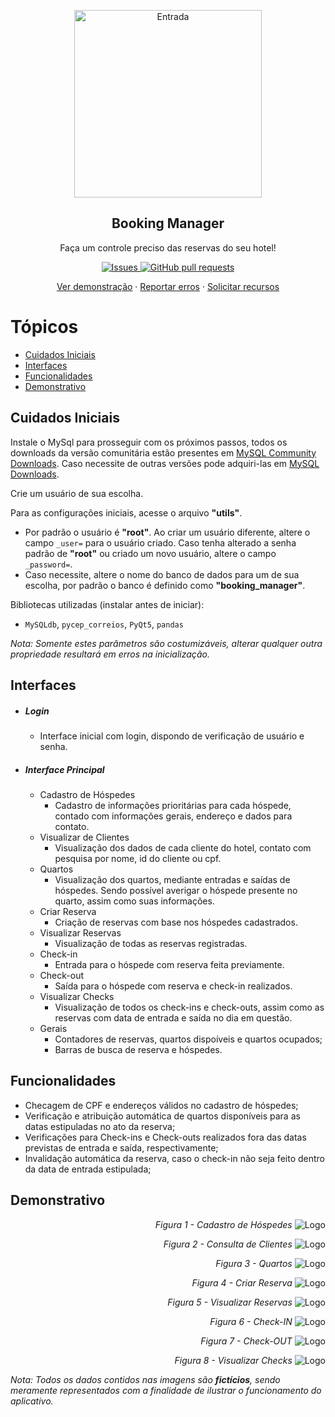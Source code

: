 <p align="center">
 <img width="300px" src="https://res.cloudinary.com/sigbel/image/upload/v1663174185/projects/booking_simulator/Entrada_.png" align="center" alt="Entrada" />
 <h2 align="center">Booking Manager</h2>
 <p align="center">Faça um controle preciso das reservas do seu hotel!</p>
</p>
  <p align="center">
    <a href="https://github.com/Sigbel/Booking_Manager/issues">
      <img alt="Issues" src="https://img.shields.io/github/issues/sigbel/Booking_Manager?color=0088ff" />
    </a>
    <a href="https://github.com/Sigbel/Booking_Manager/pulls">
      <img alt="GitHub pull requests" src="https://img.shields.io/github/issues-pr/sigbel/Booking_Manager?color=0088ff" />
    </a>

  </p>
  <p align="center">
    <a href="#demonstração">Ver demonstração</a>
    ·
    <a href="https://github.com/sigbel/Booking_Manager/issues/new/choose">Reportar erros</a>
    ·
    <a href="https://github.com/sigbel/Booking_Manager/issues/new/choose">Solicitar recursos</a>
  </p>


# Tópicos

- [Cuidados Iniciais](#cuidados-iniciais)
- [Interfaces](#interfaces)
- [Funcionalidades](#funcionalidades)
- [Demonstrativo](#demonstrativo)

## Cuidados Iniciais

Instale o MySql para prosseguir com os próximos passos, todos os downloads da versão comunitária estão presentes em [MySQL Community Downloads](https://dev.mysql.com/downloads/). Caso necessite de outras versões pode adquiri-las em [MySQL Downloads](https://www.mysql.com/downloads/).

Crie um usuário de sua escolha.

Para as configurações iniciais, acesse o arquivo **"utils"**.

- Por padrão o usuário é **"root"**. Ao criar um usuário diferente, altere o campo `_user=` para o usuário criado. Caso tenha alterado a senha padrão de **"root"** ou criado um novo usuário, altere o campo `_password=`.
- Caso necessite, altere o nome do banco de dados para um de sua escolha, por padrão o banco é definido como **"booking_manager"**.

Bibliotecas utilizadas (instalar antes de iniciar):
- `MySQLdb`, `pycep_correios`, `PyQt5`, `pandas`

_Nota: Somente estes parâmetros são costumizáveis, alterar qualquer outra propriedade resultará em erros na inicialização._

## Interfaces
- ##### Login
  - Interface inicial com login, dispondo de verificação de usuário e senha.

- ##### Interface Principal
  - Cadastro de Hóspedes
    - Cadastro de informações prioritárias para cada hóspede, contado com informações gerais, endereço e dados para contato.
  - Visualizar de Clientes
    - Visualização dos dados de cada cliente do hotel, contato com pesquisa por nome, id do cliente ou cpf.
  - Quartos
    - Visualização dos quartos, mediante entradas e saídas de hóspedes. Sendo possível averigar o hóspede presente no quarto, assim como suas informações.
  - Criar Reserva
    - Criação de reservas com base nos hóspedes cadastrados.
  - Visualizar Reservas
    - Visualização de todas as reservas registradas.
  - Check-in 
    - Entrada para o hóspede com reserva feita previamente.
  - Check-out
    - Saída para o hóspede com reserva e check-in realizados.
  - Visualizar Checks
    - Visualização de todos os check-ins e check-outs, assim como as reservas com data de entrada e saída no dia em questão.
  - Gerais
    - Contadores de reservas, quartos dispoíveis e quartos ocupados;
    - Barras de busca de reserva e hóspedes.

## Funcionalidades

- Checagem de CPF e endereços válidos no cadastro de hóspedes;
- Verificação e atribuição automática de quartos disponíveis para as datas estipuladas no ato da reserva;
- Verificações para Check-ins e Check-outs realizados fora das datas previstas de entrada e saída, respectivamente;
- Invalidação automática da reserva, caso o check-in não seja feito dentro da data de entrada estipulada;

## Demonstrativo



<p align="right">
  <em> Figura 1 - Cadastro de Hóspedes </em>
  <img src="https://res.cloudinary.com/sigbel/image/upload/v1663195040/projects/booking_simulator/cadastro_h_i8ckvf.png" alt="Logo" title="Logo title">
</p>
<p align="right">
  <em> Figura 2 - Consulta de Clientes </em>
  <img src="https://res.cloudinary.com/sigbel/image/upload/v1663195041/projects/booking_simulator/consulta_clientes_ipvx7e.png" alt="Logo" title="Logo title">
</p>
<p align="right">
  <em> Figura 3 - Quartos </em>
  <img src="https://res.cloudinary.com/sigbel/image/upload/v1663195041/projects/booking_simulator/quartos_p956zo.png" alt="Logo" title="Logo title">
</p>
<p align="right">
  <em> Figura 4 - Criar Reserva </em>
  <img src="https://res.cloudinary.com/sigbel/image/upload/v1663195041/projects/booking_simulator/c_reserva_u7g5ir.png" alt="Logo" title="Logo title">
</p>
<p align="right">
  <em> Figura 5 - Visualizar Reservas </em>
  <img src="https://res.cloudinary.com/sigbel/image/upload/v1663195041/projects/booking_simulator/visu_reserva_htc2ub.png" alt="Logo" title="Logo title">
</p>
<p align="right">
  <em> Figura 6 - Check-IN </em>
  <img src="https://res.cloudinary.com/sigbel/image/upload/v1663195041/projects/booking_simulator/check_in_tpegqs.png" alt="Logo" title="Logo title">
</p>
<p align="right">
  <em> Figura 7 - Check-OUT </em>
  <img src="https://res.cloudinary.com/sigbel/image/upload/v1663195040/projects/booking_simulator/check_out_gxbnx3.png" alt="Logo" title="Logo title">
</p>
<p align="right">
  <em> Figura 8 - Visualizar Checks </em>
  <img src="https://res.cloudinary.com/sigbel/image/upload/v1663195041/projects/booking_simulator/visu_checks_v6ayly.png" alt="Logo" title="Logo title">
</p>

_Nota: Todos os dados contidos nas imagens são **fictícios**, sendo meramente representados com a finalidade de ilustrar o funcionamento do aplicativo._


